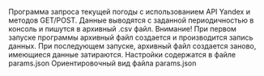 Программа запроса текущей погоды с использованием API Yandex и методов GET/POST.
Данные выводятся с заданной периодичностью в консоль и пишутся в архивный .csv файл.
Внимание! При первом запуске программы архивный файл создается и производится запись данных.
          При последующем запуске, архивный файл создается заново, имеющиеся данные затираются.
Настройки содержатся в файле params.json
Ориентировочный вид файла params.json
